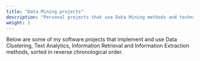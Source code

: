```yaml
---
title: "Data Mining projects"
description: "Personal projects that use Data Mining methods and techniques"
weight: 1
---
```


Below are some of my software projects that implement and use Data Clustering,
Text Analytics, Information Retrieval and Information Extraction methods,
sorted in reverse chronological order.

